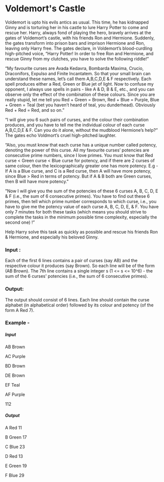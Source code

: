 # Voldemort's Castle
Voldemort is upto his evils antics as usual. This time, he has kidnapped Ginny and is torturing her in his castle to lure Harry Potter to come and rescue her. Harry, always fond of playing the hero, bravely arrives at the gates of Voldemort’s castle, with his friends Ron and Hermione. Suddenly, the gates transform into prison bars and imprison Hermione and Ron, leaving only Harry free. The gates declare, in Voldemort’s blood-curdling high-pitched voice, “Harry Potter! In order to free Ron and Hermione, and rescue Ginny from my clutches, you have to solve the following riddle!”

“My favourite curses are Avada Kedavra, Bombarda Maxima, Crucio, Draconifors, Expulso and Finite Incantatem. So that your small brain can understand these names, let’s call them A,B,C,D,E & F respectively. Each spell produces either a Red, Green or Blue jet of light. Now to confuse my opponent, I always use spells in pairs - like A & D, B & E, etc., and you can observe only the effect of the combination of these colours. Since you are really stupid, let me tell you Red + Green = Brown, Red + Blue = Purple, Blue + Green = Teal (bet you haven’t heard of teal, you dunderhead). Obviously Red + Red = Red, and so on.”

“I will give you 6 such pairs of curses, and the colour their combination produces, and you have to tell me the individual colour of each curse A,B,C,D,E & F. Can you do it alone, without the mudblood Hermione’s help?” The gates echo Voldmort’s cruel high-pitched laughter.

“Also, you must know that each curse has a unique number called potency, denoting the power of this curse. All my favourite curses’ potencies are consecutive prime numbers, since I love primes. You must know that Red curse < Green curse < Blue curse for potency, and if there are 2 curses of same colour, then the lexicographically greater one has more potency. E.g - If A is a Blue curse, and C is a Red curse, then A will have more potency, since Blue > Red in terms of potency. But if A & B both are Green curses, then B will have more potency."

"Now I will give you the sum of the potencies of these 6 curses A, B, C, D, E & F (i.e., the sum of 6 consecutive primes). You have to find out these 6 primes, then tell which prime number corresponds to which curse, i.e., you have to give me the potency value of each curse A, B, C, D, E, & F. You have only 7 minutes for both these tasks (which means you should strive to complete the tasks in the minimum possible time complexity, especially the second one) !”

Help Harry solve this task as quickly as possible and rescue his friends Ron & Hermione, and especially his beloved Ginny.

### Input : 
Each of the first 6 lines contains a pair of curses (say AB) and the respective colour it produces (say Brown). So each line will be of the form (AB Brown). The 7th line contains a single integer s (1 <= s <= 10^6) - the sum of the 6 curses' potencies (i.e., the sum of 6 consecutive primes).

### Output: 
The output should consist of 6 lines. Each line should contain the curse alphabet (in alphabetical order) followed by its colour and potency (of the form A Red 7).

### Example - 
##### Input
AB Brown

AC Purple

BD Brown

DE Brown

EF Teal

AF Purple

112

##### Output
A Red 11

B Green 17

C Blue 23

D Red 13

E Green 19

F Blue 29
